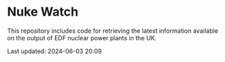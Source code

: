 # Nuke Watch

This repository includes code for retrieving the latest information available on the output of EDF nuclear power plants in the UK.

Last updated: 2024-06-03 20:09